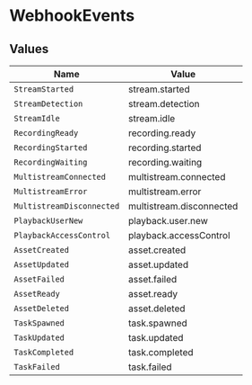 # WebhookEvents


## Values

| Name                      | Value                     |
| ------------------------- | ------------------------- |
| `StreamStarted`           | stream.started            |
| `StreamDetection`         | stream.detection          |
| `StreamIdle`              | stream.idle               |
| `RecordingReady`          | recording.ready           |
| `RecordingStarted`        | recording.started         |
| `RecordingWaiting`        | recording.waiting         |
| `MultistreamConnected`    | multistream.connected     |
| `MultistreamError`        | multistream.error         |
| `MultistreamDisconnected` | multistream.disconnected  |
| `PlaybackUserNew`         | playback.user.new         |
| `PlaybackAccessControl`   | playback.accessControl    |
| `AssetCreated`            | asset.created             |
| `AssetUpdated`            | asset.updated             |
| `AssetFailed`             | asset.failed              |
| `AssetReady`              | asset.ready               |
| `AssetDeleted`            | asset.deleted             |
| `TaskSpawned`             | task.spawned              |
| `TaskUpdated`             | task.updated              |
| `TaskCompleted`           | task.completed            |
| `TaskFailed`              | task.failed               |